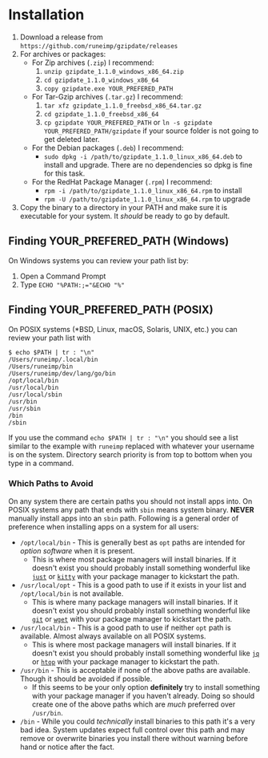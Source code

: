 
Installation
============

1. Download a release from `https://github.com/runeimp/gzipdate/releases`
2. For archives or packages:
	* For Zip archives (`.zip`) I recommend:
		1. `unzip gzipdate_1.1.0_windows_x86_64.zip`
		2. `cd gzipdate_1.1.0_windows_x86_64`
		3. `copy gzipdate.exe YOUR_PREFERED_PATH`
	* For Tar-Gzip archives (`.tar.gz`) I recommend:
		1. `tar xfz gzipdate_1.1.0_freebsd_x86_64.tar.gz`
		2. `cd gzipdate_1.1.0_freebsd_x86_64`
		3. `cp gzipdate YOUR_PREFERED_PATH` or `ln -s gzipdate YOUR_PREFERED_PATH/gzipdate` if your source folder is not going to get deleted later.
	* For the Debian packages (`.deb`) I recommend:
		* `sudo dpkg -i /path/to/gzipdate_1.1.0_linux_x86_64.deb` to install and upgrade. There are no dependencies so dpkg is fine for this task.
	* For the RedHat Package Manager (`.rpm`) I recommend:
		* `rpm -i /path/to/gzipdate_1.1.0_linux_x86_64.rpm` to install
		* `rpm -U /path/to/gzipdate_1.1.0_linux_x86_64.rpm` to upgrade
3. Copy the binary to a directory in your PATH and make sure it is executable for your system. It _should_ be ready to go by default.


Finding YOUR_PREFERED_PATH (Windows)
------------------------------------

On Windows systems you can review your path list by:

1. Open a Command Prompt
2. Type `ECHO "%PATH:;="&ECHO "%"`


Finding YOUR_PREFERED_PATH (POSIX)
----------------------------------

On POSIX systems (\*BSD, Linux, macOS, Solaris, UNIX, etc.) you can review your path list with

```text
$ echo $PATH | tr : "\n"
/Users/runeimp/.local/bin
/Users/runeimp/bin
/Users/runeimp/dev/lang/go/bin
/opt/local/bin
/usr/local/bin
/usr/local/sbin
/usr/bin
/usr/sbin
/bin
/sbin
```

If you use the command `echo $PATH | tr : "\n"` you should see a list similar to the example with `runeimp` replaced with whatever your username is on the system. Directory search priority is from top to bottom when you type in a command.


### Which Paths to Avoid

On any system there are certain paths you should not install apps into. On POSIX systems any path that ends with `sbin` means system binary. **NEVER** manually install apps into an `sbin` path. Following is a general order of preference when installing apps on a system for all users:

* `/opt/local/bin` - This is generally best as `opt` paths are intended for _option software_ when it is present.
	* This is where most package managers will install binaries. If it doesn't exist you should probably install something wonderful like [`just`][] or [`kitty`][] with your package manager to kickstart the path.
* `/usr/local/opt` - This is a good path to use if it exists in your list and `/opt/local/bin` is not available.
	* This is where many package managers will install binaries. If it doesn't exist you should probably install something wonderful like [`git`][] or [`wget`][] with your package manager to kickstart the path.
* `/usr/local/bin` - This is a good path to use if neither `opt` path is available. Almost always available on all POSIX systems.
	* This is where most package managers will install binaries. If it doesn't exist you should probably install something wonderful like [`jq`][] or [`htop`][] with your package manager to kickstart the path.
* `/usr/bin` - This is acceptable if none of the above paths are available. Though it should be avoided if possible.
	* If this seems to be your only option **definitely** try to install something with your package manager if you haven't already. Doing so should create one of the above paths which are _much_ preferred over `/usr/bin`.
* `/bin` - While you could _technically_ install binaries to this path it's a very bad idea. System updates expect full control over this path and may remove or overwrite binaries you install there without warning before hand or notice after the fact.





[`git`]: https://git-scm.com/
[`htop`]: https://hisham.hm/htop/
[`jq`]: https://stedolan.github.io/jq/
[`just`]: https://github.com/casey/just
[`kitty`]: https://sw.kovidgoyal.net/kitty/
[`wget`]: https://www.gnu.org/software/wget/

